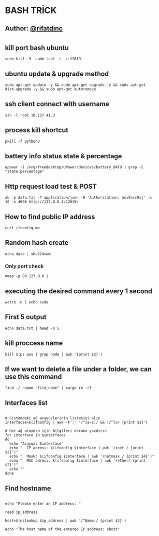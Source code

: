 
# BASH TRİCK

## Author: [@rifatdinc](https://twitter.com/raficimsakinol)

#

## kill port bash ubuntu

   ```text
   sudo kill -9 `sudo lsof -t -i:12019`
   ```

## ubuntu update & upgrade method

```text
sudo apt-get update -y && sudo apt-get upgrade -y && sudo apt-get dist-upgrade -y && sudo apt-get autoremove
```

## ssh client connect with username

```text
ssh -l root 10.137.41.3
```

## process kill shortcut

```text
pkill -f python3
```

## battery info status state & percentage

```text
upower -i /org/freedesktop/UPower/devices/battery_BAT0 | grep -E "state|percentage"
```

## Http request load test & POST

```text
ab -p data.txt -T application/json -H 'Authorization: asv9asc9aj' -c 10 -n 4000 http://127.0.0.1:12019/
```

## How to find public IP address

```text
curl ifconfig.me
```

## Random hash create

```text
echo date | sha224sum
```

### Only port check

```text
nmap -p 80 127.0.0.1
```

## executing the desired command every 1 second

```text
watch -n 1 echo code
```

## First 5 output

```text
echo data.txt | head -n 5
```

## kill proccess name
```text
kill $(ps aux | grep node | awk '{print $2}')
```

## If we want to delete a file under a folder, we can use this command
   
   ```text
   find ./ -name "file_name" | xargs rm -rf
   
   ```


## Interfaces list

```text

# Sistemdeki ağ arayüzlerinin listesini alın
interfaces=$(ifconfig | awk -F':' '/^[a-z]/ && !/^lo/ {print $1}')

# Her ağ arayüzü için bilgileri ekrana yazdırın
for interface in $interfaces
do
  echo "Arayüz: $interface"
  echo "  IP adresi: $(ifconfig $interface | awk '/inet / {print $2}')"
  echo "  Mask: $(ifconfig $interface | awk '/netmask / {print $4}')"
  echo "  MAC adresi: $(ifconfig $interface | awk '/ether/ {print $2}')"
  echo ""
done
```


## Find hostname

```text

echo "Please enter an IP address: "

read ip_address

host=$(nslookup $ip_address | awk '/^Name:/ {print $2}')

echo "The host name of the entered IP address: $host"
```